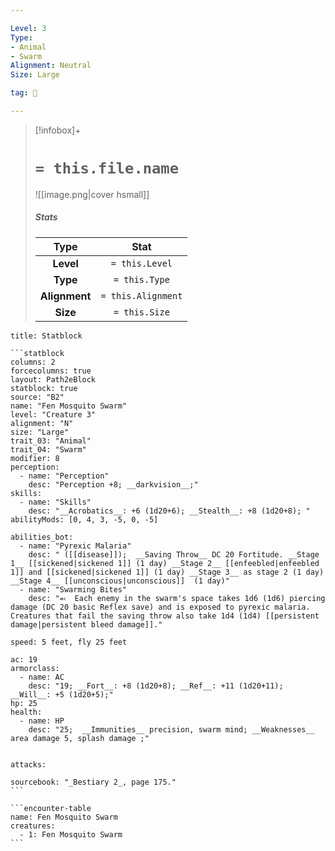 ```yaml
---

Level: 3
Type:
- Animal
- Swarm
Alignment: Neutral
Size: Large

tag: 👹

---
```


> [!infobox]+
> #  `= this.file.name`
> ![[image.png|cover hsmall]]
> ##### Stats
> Type | Stat |
> :---:|:---:|
> **Level** | `= this.Level` |
> **Type** | `= this.Type` |
> **Alignment** | `= this.Alignment` |
> **Size** | `= this.Size` |



````ad-info
title: Statblock

```statblock
columns: 2
forcecolumns: true
layout: Path2eBlock
statblock: true
source: "B2"
name: "Fen Mosquito Swarm"
level: "Creature 3"
alignment: "N"
size: "Large"
trait_03: "Animal"
trait_04: "Swarm"
modifier: 8
perception:
  - name: "Perception"
    desc: "Perception +8; __darkvision__;"
skills:
  - name: "Skills"
    desc: "__Acrobatics__: +6 (1d20+6); __Stealth__: +8 (1d20+8); "
abilityMods: [0, 4, 3, -5, 0, -5]

abilities_bot:
  - name: "Pyrexic Malaria"
    desc: " ([[disease]]);  __Saving Throw__ DC 20 Fortitude. __Stage 1__ [[sickened|sickened 1]] (1 day) __Stage 2__ [[enfeebled|enfeebled 1]] and [[sickened|sickened 1]] (1 day) __Stage 3__ as stage 2 (1 day) __Stage 4__ [[unconscious|unconscious]]  (1 day)"
  - name: "Swarming Bites"
    desc: "⬻  Each enemy in the swarm's space takes 1d6 (1d6) piercing damage (DC 20 basic Reflex save) and is exposed to pyrexic malaria. Creatures that fail the saving throw also take 1d4 (1d4) [[persistent damage|persistent bleed damage]]."

speed: 5 feet, fly 25 feet

ac: 19
armorclass:
  - name: AC
    desc: "19; __Fort__: +8 (1d20+8); __Ref__: +11 (1d20+11); __Will__: +5 (1d20+5);"
hp: 25
health:
  - name: HP
    desc: "25;  __Immunities__ precision, swarm mind; __Weaknesses__ area damage 5, splash damage ;"


attacks:

sourcebook: "_Bestiary 2_, page 175."
```

```encounter-table
name: Fen Mosquito Swarm
creatures:
  - 1: Fen Mosquito Swarm
```

````


